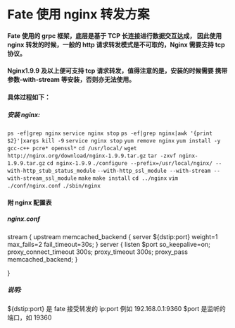 
# Fate  使用 nginx 转发方案

#### Fate 使用的 grpc 框架，底层是基于 TCP 长连接进行数据交互达成， 因此使用 nginx 转发的时候，一般的 http 请求转发模式是不可取的，Nginx 需要支持 tcp 协议。

#### Nginx1.9.9 及以上便可支持 tcp 请求转发，值得注意的是，安装的时候需要 携带参数–with-stream 等安装，否则亦无法使用。

#### 具体过程如下：

##### 安装 nginx:

`ps -ef|grep nginx`
`service nginx stop`
`ps -ef|grep nginx|awk '{print $2}'|xargs kill -9`
`service nginx stop`
`yum remove nginx`
`yum install -y gcc-c++ pcre* openssl*`
`cd /usr/local/`
`wget http://nginx.org/download/nginx-1.9.9.tar.gz`
`tar -zxvf nginx-1.9.9.tar.gz`
`cd nginx-1.9.9`
`./configure --prefix=/usr/local/nginx/ --with-http_stub_status_module`
`--with-http_ssl_module --with-stream --with-stream_ssl_module`
`make`
`make install`
`cd ../nginx`
`vim ./conf/nginx.conf`
`./sbin/nginx`



#### 附 nginx 配置表

##### nginx.conf

stream {
    upstream memcached_backend {
        server ${dstip:port} weight=1 max_fails=2 fail_timeout=30s;
    }
server {
        listen $port so_keepalive=on;
        proxy_connect_timeout 300s;
        proxy_timeout 300s;
        proxy_pass memcached_backend;
    }

}

##### 说明:

${dstip:port} 是 fate 接受转发的 ip:port 例如 192.168.0.1:9360
$port 是监听的端口，如 19360
